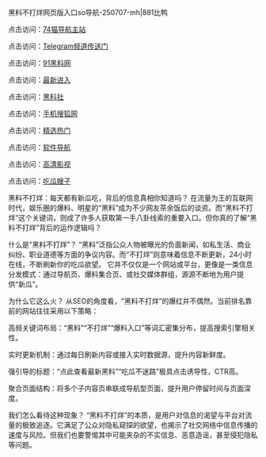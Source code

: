 黑料不打烊网页版入口so导航-250707-mh|881比鸭

点击访问：<a href="https://74mao.com/">74猫导航主站</a>

点击访问：<a href="https://74mao.com/">Telegram频道传送门</a>

点击访问：<a href="https://pi36-2.pages.dev/">91黑料网</a>

点击访问：<a href="https://hj-348.pages.dev/">最新进入</a>

点击访问：<a href="https://ert-6he.pages.dev/">黑料社</a>

点击访问：<a href="https://gdas.pages.dev/">手机搜狐网</a>

点击访问：<a href="https://gbs-3wd.pages.dev/">精选热门</a>

点击访问：<a href="https://qfwfg.pages.dev/">软件导航</a>

点击访问：<a href="https://jha.pages.dev/">高清影视</a>

点击访问：<a href="https://tyer.pages.dev/">吃瓜嫂子</a>

黑料不打烊：每天都有新瓜吃，背后的信息真相你知道吗？
在流量为王的互联网时代，娱乐圈的爆料、明星的“黑料”成为不少网友茶余饭后的谈资。而“黑料不打烊”这个关键词，则成了许多人获取第一手八卦线索的重要入口。但你真的了解“黑料不打烊”背后的运作逻辑吗？

什么是“黑料不打烊”？
“黑料”泛指公众人物被曝光的负面新闻，如私生活、商业纠纷、职业道德等方面的争议内容。而“不打烊”则意味着信息不断更新，24小时在线，不断刷新你的吃瓜欲望。
它并不仅仅是一个网站或平台，更像是一类信息分发模式：通过导航页、爆料集合页、或社交媒体群组，源源不断地为用户提供“新瓜”。

为什么它这么火？
从SEO的角度看，“黑料不打烊”的爆红并不偶然。当前排名靠前的网站往往采用以下策略：

高频关键词布局：“黑料”“不打烊”“爆料入口”等词汇密集分布，提高搜索引擎相关性。

实时更新机制：通过每日刷新内容或接入实时数据源，提升内容新鲜度。

强引导的标题：“点此查看最新黑料”“吃瓜不迷路”极具点击诱导性，CTR高。

聚合页面结构：将多个子内容页串联成导航型页面，提升用户停留时间与页面深度。

我们怎么看待这种现象？
“黑料不打烊”的本质，是用户对信息的渴望与平台对流量的极致追逐。它满足了公众对隐私窥探的欲望，也揭示了社交网络中信息传播的速度与风险。但我们也要警惕其中可能夹杂的不实信息、恶意造谣，甚至侵犯隐私等问题。
